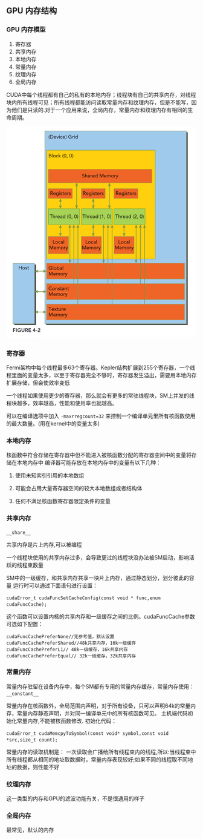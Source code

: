 ## GPU 内存结构

### GPU 内存模型

1. 寄存器
2. 共享内存
3. 本地内存
4. 常量内存
5. 纹理内存
6. 全局内存

CUDA中每个线程都有自己的私有的本地内存；线程块有自己的共享内存，对线程块内所有线程可见；所有线程都能访问读取常量内存和纹理内存，但是不能写，因为他们是只读的.对于一个应用来说，全局内存，常量内存和纹理内存有相同的生命周期。

![image](./structure.png)

### 寄存器

Fermi架构中每个线程最多63个寄存器。Kepler结构扩展到255个寄存器，一个线程里面的变量太多，以至于寄存器完全不够时，寄存器发生溢出，需要用本地内存扩展存储，但会使效率变低

一个线程如果使用更少的寄存器，那么就会有更多的常驻线程块，SM上并发的线程块越多，效率越高，性能和使用率也就越高。

可以在编译选项中加入
`` -maxrregcount=32 ``
来控制一个编译单元里所有核函数使用的最大数量。(用在kernel中的变量太多)

### 本地内存
核函数中符合存储在寄存器中但不能进入被核函数分配的寄存器空间中的变量将存储在本地内存中
编译器可能存放在本地内存中的变量有以下几种：

1. 使用未知索引引用的本地数组

2. 可能会占用大量寄存器空间的较大本地数组或者结构体

3. 任何不满足核函数寄存器限定条件的变量

### 共享内存

``__share__``

共享内存是片上内存,可以被编程

一个线程块使用的共享内存过多，会导致更过的线程块没办法被SM启动，影响活跃的线程束数量

SM中的一级缓存，和共享内存共享一块片上内存，通过静态划分，划分彼此的容量
运行时可以通过下面语句进行设置：

`` cudaError_t cudaFuncSetCacheConfig(const void * func,enum cudaFuncCache); ``

这个函数可以设置内核的共享内存和一级缓存之间的比例。cudaFuncCache参数可选如下配置：

``cudaFuncCachePreferNone//无参考值，默认设置``
``cudaFuncCachePreferShared//48k共享内存，16k一级缓存``
``cudaFuncCachePreferL1// 48k一级缓存，16k共享内存``
``cudaFuncCachePreferEqual// 32k一级缓存，32k共享内存``


### 常量内存

常量内存驻留在设备内存中，每个SM都有专用的常量内存缓存，常量内存使用：
``__constant__ ``

常量内存在核函数外，全局范围内声明，对于所有设备，只可以声明64k的常量内存，常量内存静态声明，并对同一编译单元中的所有核函数可见。
主机端代码初始化常量内存,不能被核函数修改.
初始化代码：

`` cudaError_t cudaMemcpyToSymbol(const void* symbol,const void *src,size_t count); ``

常量内存的读取机制是： 一次读取会广播给所有线程束内的线程,所以:当线程束中所有线程都从相同的地址取数据时，常量内存表现较好;如果不同的线程取不同地址的数据，则性能不好

### 纹理内存

这一类型的内存和GPU的滤波功能有关，不是很通用的样子

### 全局内存

最常见，默认的内存

